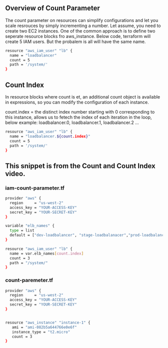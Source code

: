 ## Overview of Count Parameter
The count parameter on resources can simplify configurations and let you scale resrouces by simply incrementing a number. Let assume, you need to create two EC2 instances. One of the common approach is to define two seperate resource blocks fro aws_instance. Below code, terraform will create 5 IAM  users. But the probalem is all will have the same name.

```sh
resource "aws_iam_user" "lb" {
  name = "loadbalancer"
  count = 5
  path = '/system/'
}
```

## Count Index
In resource blocks where count is et, an additional count object is available in expressions, so you can modify the configuration of each instance.

count.index = the distinct index number starting with 0 corresponding to this instance, allows us to fetech the index of each iteration in the loop, below example: loadbalancer.0, loadbalancer.1, loadbalancer.2 ... 

```sh
resource "aws_iam_user" "lb" {
  name = "loadbalancer.${count.index}"
  count = 5
  path = '/system/'
}
```

## This snippet is from the Count and Count Index video.

### iam-count-parameter.tf

```sh
provider "aws" {
  region     = "us-west-2"
  access_key = "YOUR-ACCESS-KEY"
  secret_key = "YOUR-SECRET-KEY"
}

variable "elb_names" {
  type = list
  default = ["dev-loadbalancer", "stage-loadbalanacer","prod-loadbalancer"]
}

resource "aws_iam_user" "lb" {
  name = var.elb_names[count.index]
  count = 3
  path = "/system/"
}
```
### count-paremeter.tf

```sh
provider "aws" {
  region     = "us-west-2"
  access_key = "YOUR-ACCESS-KEY"
  secret_key = "YOUR-SECRET-KEY"
}


resource "aws_instance" "instance-1" {
   ami = "ami-082b5a644766e0e6f"
   instance_type = "t2.micro"
   count = 3
}
```
